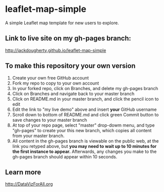 # leaflet-map-simple
A simple Leaflet map template for new users to explore.

## Link to live site on my gh-pages branch:

http://jackdougherty.github.io/leaflet-map-simple

## To make this repository your own version

1. Create your own free GitHub account
2. Fork my repo to copy to your own account
3. In your forked repo, click on Branches, and delete my gh-pages branch
4. Click on Branches and navigate back to your master branch
5. Click on README.md in your master branch, and click the pencil icon to edit
6. Edit the link to "my live demo" above and insert **your** GitHub username
7. Scroll down to bottom of README.md and click green Commit button to save changes to your master branch
8. At top of your repo page, select "master" drop-dowm menu, and type "gh-pages" to create your this new branch, which copies all content from your master branch.
9. All content in the gh-pages branch is viewable on the public web, at the link you retyped above, but **you may need to wait up to 10 minutes for the first instance to appear.** Afterwards, any changes you make to the gh-pages branch should appear within 10 seconds.



## Learn more

http://DataVizForAll.org

